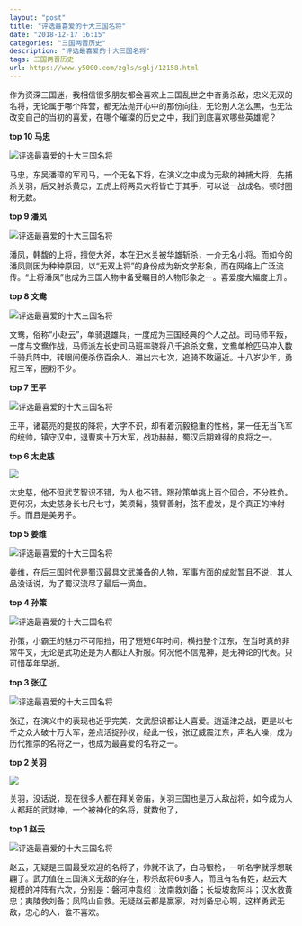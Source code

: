 ```yaml
---
layout: "post"
title: "评选最喜爱的十大三国名将"
date: "2018-12-17 16:15"
categories: "三国两晋历史"
description: "评选最喜爱的十大三国名将"
tags: 三国两晋历史
url: https://www.y5000.com/zgls/sglj/12158.html
---
```






作为资深三国迷，我相信很多朋友都会喜欢上三国乱世之中奋勇杀敌，忠义无双的名将，无论属于哪个阵营，都无法抛开心中的那份向往，无论别人怎么黑，也无法改变自己的当初的喜爱，在哪个璀璨的历史之中，我们到底喜欢哪些英雄呢？

**top 10 马忠**

![评选最喜爱的十大三国名将](/uploads/allimg/170204/6-1F204104550415.JPG)

马忠，东吴潘璋的军司马，一个无名下将，在演义之中成为无敌的神捕大将，先捕杀关羽，后又射杀黄忠，五虎上将两员大将皆亡于其手，可以说一战成名。顿时圈粉无数。

**top 9 潘凤**

![评选最喜爱的十大三国名将](/uploads/allimg/170204/6-1F204104625G3.JPG)

潘凤，韩馥的上将，擅使大斧，本在汜水关被华雄斩杀，一介无名小将。而如今的潘凤则因为种种原因，以“无双上将”的身份成为新文学形象，而在网络上广泛流传。“上将潘凤”也成为三国人物中备受瞩目的人物形象之一。喜爱度大幅度上升。

**top 8 文鸯**

![评选最喜爱的十大三国名将](/uploads/allimg/170204/6-1F204104A4408.JPG)

文鸯，俗称“小赵云”，单骑退雄兵，一度成为三国经典的个人之战。司马师平叛，一度与文鸯作战，马师派左长史司马班率骁将八千追杀文鸯，文鸯单枪匹马冲入数千骑兵阵中，转眼间便杀伤百余人，进出六七次，追骑不敢逼近。十八岁少年，勇冠三军，圈粉不少。

**top 7 王平**

![评选最喜爱的十大三国名将](/uploads/allimg/170204/6-1F204104JA24.JPG)

王平，诸葛亮的提拔的降将，大字不识，却有着沉毅稳重的性格，第一任无当飞军的统帅，镇守汉中，退曹爽十万大军，战功赫赫，蜀汉后期难得的良将之一。

**top 6 太史慈**

![](https://img.y5000.com/uploads/allimg/170204/1054542500-0.jpg)

太史慈，他不但武艺智识不错，为人也不错。跟孙策单挑上百个回合，不分胜负。更何况，太史慈身长七尺七寸，美须髯，猿臂善射，弦不虚发，是个真正的神射手。而且是美男子。

**top 5 姜维**

![评选最喜爱的十大三国名将](/uploads/allimg/170204/6-1F20410514S13.JPG)

姜维，在后三国时代是蜀汉最具文武兼备的人物，军事方面的成就暂且不说，其人品没话说，为了蜀汉流尽了最后一滴血。

**top 4 孙策**

![评选最喜爱的十大三国名将](/uploads/allimg/170204/6-1F204105239520.JPG)

孙策，小霸王的魅力不可阻挡，用了短短6年时间，横扫整个江东，在当时真的非常牛叉，无论是武功还是为人都让人折服。何况他不信鬼神，是无神论的代表。只可惜英年早逝。

**top 3 张辽**

![评选最喜爱的十大三国名将](/uploads/allimg/170204/6-1F204105045R1.JPG)

张辽，在演义中的表现也近乎完美，文武胆识都让人喜爱。逍遥津之战，更是以七千之众大破十万大军，差点活捉孙权，经此一役，张辽威震江东，声名大噪，成为历代推崇的名将之一，也成为最喜爱的名将之一。

**top 2 关羽**

![](https://img.y5000.com/uploads/allimg/170204/105454I31-1.jpg)

关羽，没话说，现在很多人都在拜关帝庙，关羽三国也是万人敌战将，如今成为人人都拜的武财神，一个被神化的名将，就数他了，

**top 1 赵云**

![评选最喜爱的十大三国名将](/uploads/allimg/170204/6-1F204104QWY.JPG)

赵云，无疑是三国最受欢迎的名将了，帅就不说了，白马银枪，一听名字就浮想联翩了。武力值在三国演义无敌的存在，秒杀敌将60多人，而且有名有姓，赵云大规模的冲阵有六次，分别是：磐河冲袁绍；汝南救刘备；长坂坡救阿斗；汉水救黄忠；夷陵救刘备；凤鸣山自救。无疑赵云都是赢家，对刘备忠心啊，这样勇武无敌，忠心的人，谁不喜欢。
